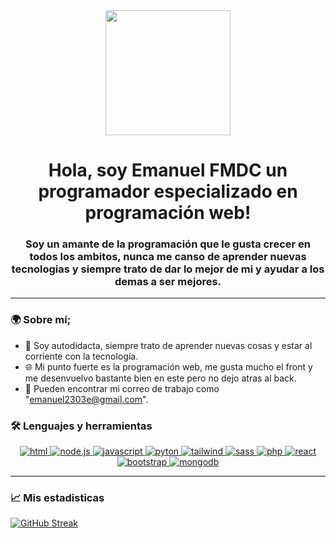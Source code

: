 <div id="header" align="center">
    <img src="https://media.giphy.com/media/qgQUggAC3Pfv687qPC/giphy.gif" width="200">
    <h1 align="center">Hola, soy Emanuel FMDC un programador especializado en programación web!</h1>
    <h3 align="center">Soy un amante de la programación que le gusta crecer en todos los ambitos, nunca me canso de aprender nuevas tecnologias y siempre trato de dar lo mejor de mi y ayudar a los demas a ser mejores.</h3>
</div>

---

### 🌍 Sobre mí;

- 📝 Soy autodidacta, siempre trato de aprender nuevas cosas y estar al corriente con la tecnología.
- 🌐 Mi punto fuerte es la programación web, me gusta mucho el front y me desenvuelvo bastante bien en este pero no dejo atras al back.
- 📧 Pueden encontrar mi correo de trabajo como "emanuel2303e@gmail.com".
<div id="badges" align="center">
    <h3 align="left">🛠 Lenguajes y herramientas</h3>
    <a href="#">
        <img alt="html" src="https://img.shields.io/badge/HTML5-E34F26?style=for-the-badge&logo=html5&logoColor=white">
    </a>
    <a href="#">
        <img alt="node.js" src="https://img.shields.io/badge/Node.js-43853D?style=for-the-badge&logo=node.js&logoColor=white">
    </a>
    <a href="#">
        <img alt="javascript" src="https://img.shields.io/badge/JavaScript-323330?style=for-the-badge&logo=javascript&logoColor=F7DF1E">
    </a>
    <a href="#">
        <img alt="pyton" src="https://img.shields.io/badge/Python-14354C?style=for-the-badge&logo=python&logoColor=white">
    </a>
    <a href="#">
        <img alt="tailwind" src="https://img.shields.io/badge/Tailwind_CSS-38B2AC?style=for-the-badge&logo=tailwind-css&logoColor=white">
    </a>
    <a href="#">
        <img alt="sass" src="https://img.shields.io/badge/Sass-CC6699?style=for-the-badge&logo=sass&logoColor=white">
    </a>
    <a href="#">
        <img alt="php" src="https://img.shields.io/badge/PHP-777BB4?style=for-the-badge&logo=php&logoColor=white">
    </a>
    <a href="#">
        <img alt="react" src="https://img.shields.io/badge/React-20232A?style=for-the-badge&logo=react&logoColor=61DAFB">
    </a>
    <a href="#">
        <img alt="bootstrap" src="https://img.shields.io/badge/Bootstrap-563D7C?style=for-the-badge&logo=bootstrap&logoColor=white">
    </a>
    <a href="#">
        <img alt="mongodb" src="https://img.shields.io/badge/MongoDB-4EA94B?style=for-the-badge&logo=mongodb&logoColor=white">
    </a>
</div>

---

<h3 align="left">📈 Mis estadisticas</h3>

[![GitHub Streak](https://github-readme-streak-stats.herokuapp.com?user=EmanuelFMDC&theme=buefy-dark&locale=es)](https://git.io/streak-stats)
<!--
**EmanuelFMDC/EmanuelFMDC** is a ✨ _special_ ✨ repository because its `README.md` (this file) appears on your GitHub profile.

Here are some ideas to get you started:

- 🔭 I’m currently working on ...
- 🌱 I’m currently learning ...
- 👯 I’m looking to collaborate on ...
- 🤔 I’m looking for help with ...
- 💬 Ask me about ...
- 📫 How to reach me: ...
- 😄 Pronouns: ...
- ⚡ Fun fact: ...
-->
